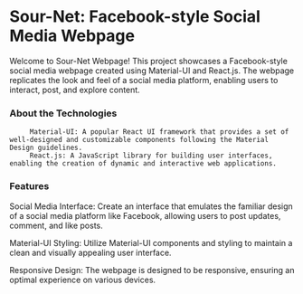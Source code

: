 # Sour-Net: Facebook-style Social Media Webpage
Welcome to Sour-Net Webpage! This project showcases a Facebook-style social media webpage created using Material-UI and React.js. The webpage replicates the look and feel of a social media platform, enabling users to interact, post, and explore content.

### About the Technologies
         Material-UI: A popular React UI framework that provides a set of well-designed and customizable components following the Material Design guidelines.
         React.js: A JavaScript library for building user interfaces, enabling the creation of dynamic and interactive web applications.

### Features

Social Media Interface: Create an interface that emulates the familiar design of a social media platform like Facebook, allowing users to post updates, comment, and like posts.

Material-UI Styling: Utilize Material-UI components and styling to maintain a clean and visually appealing user interface.

Responsive Design: The webpage is designed to be responsive, ensuring an optimal experience on various devices.
